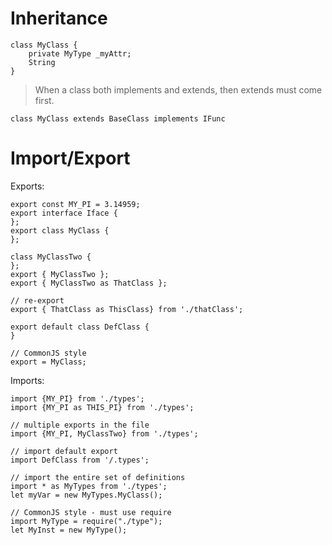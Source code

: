 <!-- TITLE: Typescript -->
<!-- SUBTITLE: A collection of Typescript -->

# Inheritance
```
class MyClass {
	private MyType _myAttr;
	String
}
```

> When a class both implements and extends, then extends must come first.
```
class MyClass extends BaseClass implements IFunc
```
# Import/Export
Exports:
```
export const MY_PI = 3.14959;
export interface Iface {
};
export class MyClass {
};

class MyClassTwo {
};
export { MyClassTwo };
export { MyClassTwo as ThatClass };

// re-export
export { ThatClass as ThisClass} from './thatClass';

export default class DefClass {
}

// CommonJS style
export = MyClass;
```

Imports:
```
import {MY_PI} from './types';
import {MY_PI as THIS_PI} from './types';

// multiple exports in the file
import {MY_PI, MyClassTwo} from './types';

// import default export
import DefClass from '/.types';

// import the entire set of definitions
import * as MyTypes from './types';
let myVar = new MyTypes.MyClass();

// CommonJS style - must use require
import MyType = require("./type");
let MyInst = new MyType();
```